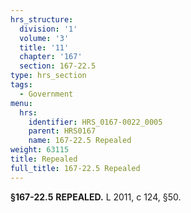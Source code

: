 ```yaml
---
hrs_structure:
  division: '1'
  volume: '3'
  title: '11'
  chapter: '167'
  section: 167-22.5
type: hrs_section
tags:
  - Government
menu:
  hrs:
    identifier: HRS_0167-0022_0005
    parent: HRS0167
    name: 167-22.5 Repealed
weight: 63115
title: Repealed
full_title: 167-22.5 Repealed
---
```

**§167-22.5** **REPEALED.** L 2011, c 124, §50.